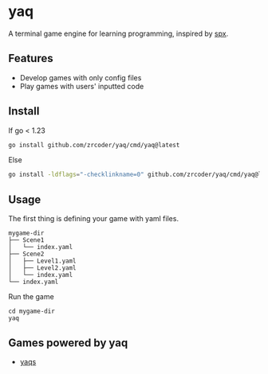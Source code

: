 # yaq

A terminal game engine for learning programming, inspired by [spx](https://github.com/goplus/spx).

## Features

- Develop games with only config files
- Play games with users' inputted code

## Install

If go < 1.23

```sh
go install github.com/zrcoder/yaq/cmd/yaq@latest
```

Else
```sh
go install -ldflags="-checklinkname=0" github.com/zrcoder/yaq/cmd/yaq@latest
```


## Usage

The first thing is defining your game with yaml files.
 ```text
mygame-dir
 ├── Scene1
 │   └── index.yaml
 ├── Scene2
 │   ├── Level1.yaml
 │   ├── Level2.yaml
 │   └── index.yaml
 └── index.yaml
 ```

Run the game

```shell
cd mygame-dir
yaq
```

## Games powered by yaq

- [yaqs](https://github.com/zrcoder/yaqs)
